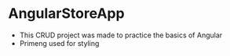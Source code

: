# AngularStoreApp
- This CRUD project was made to practice the basics of Angular
- Primeng used for styling
